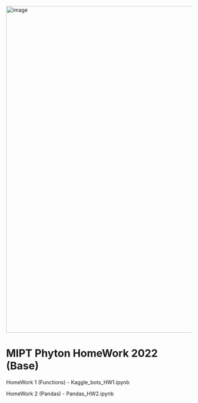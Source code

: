 <img width="887" alt="image" src="https://user-images.githubusercontent.com/57654086/195201013-1a16515a-808a-41ec-97a7-70affdce9abb.png">

# MIPT Phyton HomeWork 2022 (Base)

HomeWork 1 (Functions) - Kaggle_bots_HW1.ipynb

HomeWork 2 (Pandas) - Pandas_HW2.ipynb
